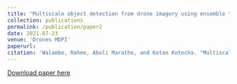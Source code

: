 ```yaml
---
title: "Multiscale object detection from drone imagery using ensemble transfer learning"
collection: publications
permalink: /publication/paper2
date: 2021-07-23
venue: 'Drones MDPI'
paperurl: 
citation: 'Walambe, Rahee, Aboli Marathe, and Ketan Kotecha. "Multiscale object detection from drone imagery using ensemble transfer learning." Drones 5.3 (2021): 66.'
---
```



[Download paper here](https://www.mdpi.com/2504-446X/5/3/66)

